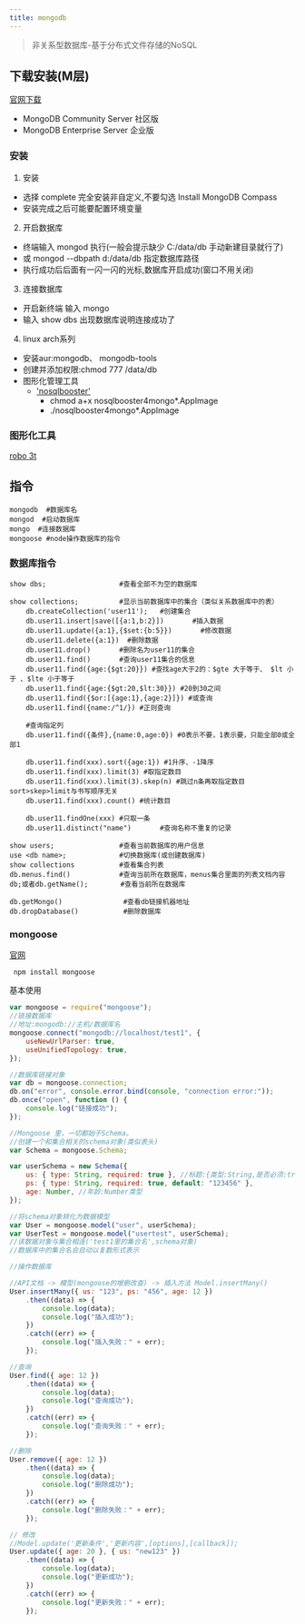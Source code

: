 ```yaml
---
title: mongodb
---
```

> 非关系型数据库-基于分布式文件存储的NoSQL

## 下载安装(M层)

[官网下载](https://www.mongodb.com/try/download)

-   MongoDB Community Server 社区版
-   MongoDB Enterprise Server 企业版

### 安装

1. 安装

-   选择 complete 完全安装非自定义,不要勾选 Install MongoDB Compass
-   安装完成之后可能要配置环境变量

2. 开启数据库

-   终端输入 mongod 执行(一般会提示缺少 C:/data/db 手动新建目录就行了)
-   或 mongod --dbpath d:/data/db 指定数据库路径
-   执行成功后后面有一闪一闪的光标,数据库开启成功(窗口不用关闭)

3. 连接数据库

-   开启新终端 输入 mongo
-   输入 show dbs 出现数据库说明连接成功了

4. linux arch系列
- 安装aur:mongodb、 mongodb-tools
- 创建并添加权限:chmod 777 /data/db
- 图形化管理工具
    - ['nosqlbooster'](https://nosqlbooster.com/downloads)
        - chmod a+x nosqlbooster4mongo*.AppImage
        - ./nosqlbooster4mongo*.AppImage
### 图形化工具
[robo 3t](https://robomongo.org/)

## 指令

```shell
mongodb  #数据库名
mongod  #启动数据库
mongo  #连接数据库
mongoose #node操作数据库的指令
```

### 数据库指令

```shell
show dbs;                  #查看全部不为空的数据库

show collections;          #显示当前数据库中的集合（类似关系数据库中的表）
    db.createCollection('user11');   #创建集合
    db.user11.insert|save([{a:1,b:2}])       #插入数据
    db.user11.update({a:1},{$set:{b:5}})       #修改数据
    db.user11.delete({a:1})  #删除数据
    db.user11.drop()       #删除名为user11的集合
    db.user11.find()       #查询user11集合的信息
    db.user11.find({age:{$gt:20}}) #查找age大于2的：$gte 大于等于、 $lt 小于 、$lte 小于等于
    db.user11.find({age:{$gt:20,$lt:30}}) #20到30之间
    db.user11.find({$or:[{age:1},{age:2}]}) #或查询
    db.user11.find({name:/^1/}) #正则查询

    #查询指定列
    db.user11.find({条件},{name:0,age:0}) #0表示不要，1表示要，只能全部0或全部1

    db.user11.find(xxx).sort({age:1}) #1升序、-1降序
    db.user11.find(xxx).limit(3) #取指定数目
    db.user11.find(xxx).limit(3).skep(n) #跳过n条再取指定数目 sort>skep>limit与书写顺序无关
    db.user11.find(xxx).count() #统计数目

    db.user11.findOne(xxx) #只取一条
    db.user11.distinct("name")       #查询名称不重复的记录

show users;                #查看当前数据库的用户信息
use <db name>;             #切换数据库(或创建数据库)
show collections           #查看集合列表
db.menus.find()            #查询当前所在数据库，menus集合里面的列表文档内容
db;或者db.getName();        #查看当前所在数据库

db.getMongo()               #查看db链接机器地址
db.dropDatabase()           #删除数据库
```

### mongoose

[官网](http://www.mongoosejs.net/docs/index.html)

```shell
 npm install mongoose
```

基本使用
```javascript
var mongoose = require("mongoose");
//链接数据库
//地址:mongodb://主机/数据库名
mongoose.connect("mongodb://localhost/test1", {
    useNewUrlParser: true,
    useUnifiedTopology: true,
});

//数据库链接对象
var db = mongoose.connection;
db.on("error", console.error.bind(console, "connection error:"));
db.once("open", function () {
    console.log("链接成功");
});

//Mongoose 里，一切都始于Schema。
//创建一个和集合相关的schema对象(类似表头)
var Schema = mongoose.Schema;

var userSchema = new Schema({
    us: { type: String, required: true }, //标题:{类型:String,是否必须:true,默认:'123456'}
    ps: { type: String, required: true, default: "123456" },
    age: Number, //年龄:Number类型
});

//将schema对象转化为数据模型
var User = mongoose.model("user", userSchema);
var UserTest = mongoose.model("usertest", userSchema);
//该数据对象与集合相连('test1里的集合名',schema对象)
//数据库中的集合名会自动以复数形式表示

//操作数据库

//API文档 -> 模型(mongoose的增删改查) -> 插入方法 Model.insertMany()
User.insertMany({ us: "123", ps: "456", age: 12 })
    .then((data) => {
        console.log(data);
        console.log("插入成功");
    })
    .catch((err) => {
        console.log("插入失败：" + err);
    });

//查询
User.find({ age: 12 })
    .then((data) => {
        console.log(data);
        console.log("查询成功");
    })
    .catch((err) => {
        console.log("查询失败：" + err);
    });

//删除
User.remove({ age: 12 })
    .then((data) => {
        console.log(data);
        console.log("删除成功");
    })
    .catch((err) => {
        console.log("删除失败：" + err);
    });

// 修改
//Model.update('更新条件','更新内容',[options],[callback]);
User.update({ age: 20 }, { us: "new123" })
    .then((data) => {
        console.log(data);
        console.log("更新成功");
    })
    .catch((err) => {
        console.log("更新失败：" + err);
    });

```
